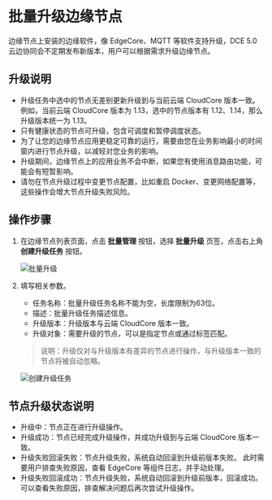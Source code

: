 # 批量升级边缘节点

边缘节点上安装的边缘软件，像 EdgeCore、MQTT 等软件支持升级，DCE 5.0 云边协同会不定期发布新版本，用户可以根据需求升级边缘节点。

## 升级说明

- 升级任务中选中的节点无差别更新升级到与当前云端 CloudCore 版本一致。
  例如，当前云端 CloudCore 版本为 1.13，选中的节点版本有 1.12、1.14，那么升级版本统一为 1.13。
- 只有健康状态的节点可升级，包含可调度和暂停调度状态。
- 为了让您的边缘节点应用更稳定可靠的运行，需要由您在业务影响最小的时间窗内进行节点升级，以减轻对您业务的影响。
- 升级期间，边缘节点上的应用业务不会中断，如果您有使用消息路由功能，可能会有短暂影响。
- 请勿在节点升级过程中变更节点配置，比如重启 Docker、变更网络配置等，这些操作会增大节点升级失败风险。

## 操作步骤

1. 在边缘节点列表页面，点击 __批量管理__ 按钮，选择 __批量升级__ 页签，点击右上角 __创建升级任务__ 按钮。

    ![批量升级](https://docs.daocloud.io/daocloud-docs-images/docs/zh/docs/kant/images/node-batch-01.png)

2. 填写相关参数。

    - 任务名称：批量升级任务名称不能为空，长度限制为63位。
    - 描述：批量升级任务描述信息。
    - 升级版本：升级版本与云端 CloudCore 版本一致。
    - 升级对象：需要升级的节点，可以是指定节点或通过标签匹配。

    > 说明：升级仅对与升级版本有差异的节点进行操作，与升级版本一致的节点将被自动忽略。

    ![创建升级任务](https://docs.daocloud.io/daocloud-docs-images/docs/zh/docs/kant/images/node-batch-upgrade-01.png)

## 节点升级状态说明

- 升级中：节点正在进行升级操作。
- 升级成功：节点已经完成升级操作，并成功升级到与云端 CloudCore 版本一致。
- 升级失败回滚失败：节点升级失败，系统自动回滚到升级前版本失败。
  此时需要用户排查失败原因，查看 EdgeCore 等组件日志，并手动处理。
- 升级失败回滚成功：节点升级失败，系统自动回滚到升级前版本，回滚成功。
  可以查看失败原因，排查解决问题后再次尝试升级操作。
